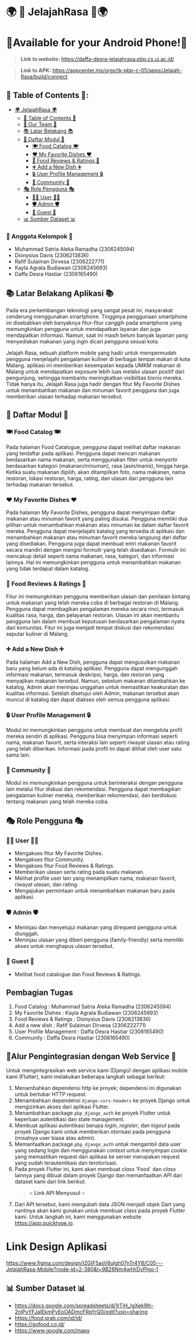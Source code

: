 # 🌍 🍜 JelajahRasa 🍜🌍
# 📱Available for your Android Phone!📱
>**Link to website:**
>https://daffa-desra-jelajahrasa.pbp.cs.ui.ac.id/

>**Link to APK:**
>https://appcenter.ms/orgs/tk-pbp-c-05/apps/Jelajah-Rasa/build/connect

## 📑 Table of Contents 📑:

- [🌍 JelajahRasa 🌍](#-jelajahrasa-)
    - [📑 Table of Contents 📑](#-table-of-contents-)
    - [👥 Our Team 👥](#-anggota-kelompok-)
    - [📚 Latar Belakang 📚](#-latar-belakang-aplikasi-)
    - [📂 Daftar Modul 📂](#-daftar-modul-)
        - [🍽️ Food Catalog 🍽️](#️-food-catalog-️)
        - [❤️ My Favorite Dishes ❤️](#️-my-favorite-dishes-️)
        - [💬 Food Reviews & Ratings 💬](#-food-reviews--ratings-)
        - [➕ Add a New Dish ➕](#-add-a-new-dish-)
        - [🔒 User Profile Management 🔒](#-user-profile-management-)
        - [💬 Community 💬](#-community-)
    - [🎭 Role Pengguna 🎭](#-role-pengguna-)
        - [👨‍💼 User 👨‍💼](#-user-)
        - [🛡️ Admin 🛡️](#️-admin-️)
        - [👤 Guest 👤](#-guest-)
    - [📊 Sumber Dataset 📊](#-sumber-dataset-)

### 👥 Anggota Kelompok 👥
- Muhammad Satria Aleka Ramadha (2306245094)
- Dionysius Davis (2306213836)
- Rafif Sulaiman Dirvesa (2306222771)
- Kayla Agrata Budiawan (2306245693)
- Daffa Desra Hastiar (2306165490)


## 📚 Latar Belakang Aplikasi 📚
Pada era perkembangan teknologi yang sangat pesat ini, masyarakat cenderung menggunakan smartphone. Tingginya penggunaan smartphone ini disebabkan oleh banyaknya fitur-fitur canggih pada smartphone yang memungkinkan pengguna untuk mendapatkan layanan dan juga mendapatkan informasi. Namun, saat ini masih belum banyak layanan yang menyediakan makanan yang ingin dicari pengguna sesuai kota.  

Jelajah Rasa, sebuah platform mobile yang hadir untuk mempermudah pengguna menjelajahi pengalaman kuliner di berbagai tempat makan di kota Malang. aplikasi ini memberikan kesempatan kepada UMKM makanan di Malang untuk mendapatkan exposure lebih luas melalui ulasan positif dari pengunjung, sehingga membantu meningkatkan visibilitas bisnis mereka. Tidak hanya itu, Jelajah Rasa juga hadir dengan fitur My Favorite Dishes untuk menambahkan makanan dan minuman favorit pengguna dan juga memberikan ulasan terhadap makanan tersebut.

## 📂 Daftar Modul 📂

### 🍽️ Food Catalog 🍽️
Pada halaman Food Catalogue, pengguna dapat melihat daftar makanan yang terdaftar pada aplikasi. Pengguna dapat mencari makanan berdasarkan nama makanan, serta menggunakan filter untuk menyortir berdasarkan kategori (makanan/minuman), rasa (asin/manis), hingga harga. Ketika suatu makanan dipilih, akan ditampilkan foto, nama makanan, nama restoran, lokasi restoran, harga, rating, dan ulasan dari pengguna lain terhadap makanan tersebut. 

### ❤️ My Favorite Dishes ❤️
Pada halaman My Favorite Dishes, pengguna dapat menyimpan daftar makanan atau minuman favorit yang paling disukai. Pengguna memiliki dua pilihan untuk menambahkan makanan atau minuman ke dalam daftar favorit mereka. Pengguna dapat menjelajahi katalog yang tersedia di aplikasi dan menambahkan makanan atau minuman favorit mereka langsung dari daftar yang disediakan. Pengguna juga dapat membuat entri makanan favorit secara mandiri dengan mengisi formulir yang telah disediakan. Formulir ini mencakup detail seperti nama makanan, rasa, kategori, dan informasi lainnya. Hal ini memungkinkan pengguna untuk menambahkan makanan yang tidak terdapat dalam katalog.

### 💬 Food Reviews & Ratings 💬
Fitur ini memungkinkan pengguna memberikan ulasan dan penilaian bintang untuk makanan yang telah mereka coba di berbagai restoran di Malang. Pengguna dapat membagikan pengalaman mereka secara rinci, termasuk kualitas rasa, harga, dan pelayanan restoran. Ulasan ini akan membantu pengguna lain dalam membuat keputusan berdasarkan pengalaman nyata dari komunitas. Fitur ini juga menjadi tempat diskusi dan rekomendasi seputar kuliner di Malang.

### ➕ Add a New Dish ➕
Pada halaman Add a New Dish, pengguna dapat mengusulkan makanan baru yang belum ada di katalog aplikasi. Pengguna dapat mengunggah informasi makanan, termasuk deskripsi, harga, dan restoran yang menyajikan makanan tersebut. Namun, sebelum makanan ditambahkan ke katalog, Admin akan meninjau unggahan untuk memastikan keakuratan dan kualitas informasi. Setelah disetujui oleh Admin, makanan tersebut akan muncul di katalog dan dapat diakses oleh semua pengguna aplikasi.

### 🔒 User Profile Management 🔒
Modul ini memungkinkan pengguna untuk membuat dan mengelola profil mereka sendiri di aplikasi. Pengguna bisa menyimpan informasi seperti nama, makanan favorit, serta interaksi lain seperti riwayat ulasan atau rating yang telah diberikan. Informasi pada profil ini dapat dilihat oleh user satu sama lain.

### 💬 Community 💬
Modul ini memungkinkan pengguna untuk berinteraksi dengan pengguna lain melalui fitur diskusi dan rekomendasi. Pengguna dapat membagikan pengalaman kuliner mereka, memberikan rekomendasi, dan berdiskusi tentang makanan yang telah mereka coba.

## 🎭 Role Pengguna 🎭
### 👨‍💼 User 👨‍💼
- Mengakses fitur My Favorite Dishes.
- Mengakses fitur Community.
- Mengakses fitur Food Reviews & Ratings.
- Memberikan ulasan serta rating pada suatu makanan.
- Melihat profile user lain yang menampilkan nama, makanan favorit, riwayat ulasan, dan rating.
- Mengajukan permintaan untuk menambahkan makanan baru pada aplikasi.

### 🛡️ Admin 🛡️
- Meninjau dan menyetujui makanan yang direquest pengguna untuk diunggah.
- Meninjau ulasan yang diberi pengguna (family-friendly) serta memiliki akses untuk menghapus ulasan tersebut.

### 👤 Guest 👤
- Melihat food catalogue dan Food Reviews & Ratings.

## Pembagian Tugas
1. Food Catalog : Muhammad Satria Aleka Ramadha (2306245094)
2. My Favorite Dishes : Kayla Agrata Budiawan (2306245693)
3. Food Reviews & Ratings : Dionysius Davis (2306213836)
4. Add a new dish : Rafif Sulaiman Dirvesa (2306222771)
5. User Profile Management : Daffa Desra Hastiar (2306165490)
6. Community : Daffa Desra Hastiar (2306165490)

## 🔗Alur Pengintegrasian dengan Web Service 🔗
Untuk mengintegrasikan web service kami (Django) dengan aplikasi mobile kami (Flutter), kami melakukan beberapa langkah sebagai berikut:
1. Menambahkan dependensi http ke proyek; dependensi ini digunakan untuk bertukar HTTP request.
2. Menambahkan dependensi `django-cors-headers` ke proyek Django untuk mengizinkan akses dari aplikasi Flutter.
3. Menambahkan package `pbp_django_auth` ke proyek Flutter untuk keperluan autentikasi dan state management.
4. Membuat aplikasi autentikasi berupa _login_, _register_, dan _logout_ pada proyek Django kami untuk memberikan otorisasi pada pengguna (misalnya user biasa atau admin).
5. Memanfaatkan package `pbp_django_auth` untuk mengambil data user yang sedang login dan menggunakan _context_ untuk menyimpan _cookie_ yang memastikan request dari aplikasi ke server merupakan request yang sudah terautentikasi dan terotorisasi.
6. Pada proyek Flutter ini, kami akan membuat _class_ 'Food` dan _class_ lainnya yang dibuat dalam proyek Django dan memanfaatkan API dari dataset kami dari link berikut:
    > \< **Link API Menyusul** \>
7. Dari API tersebut, kami mengubah data JSON menjadi objek Dart yang nantinya akan kami gunakan untuk membuat _class_ pada proyek Flutter kami. Untuk langkah ini, kami menggunakan website https://app.quicktype.io.

# Link Design Aplikasi
https://www.figma.com/design/IZGIF5asV8ulgh07nTr4Y8/C05---JelajahRasa-Mobile?node-id=2-380&t=9B26Nm4wHrDvPlgo-1

## 📊 Sumber Dataset 📊
- https://docs.google.com/spreadsheets/d/1rTiH_IgXek9lh-2nlPvYFJalEkmPvEoOADmcFRpYrQ0/edit?usp=sharing 
- https://food.grab.com/id/id/ 
- https://gofood.co.id/ 
- https://www.google.com/maps
